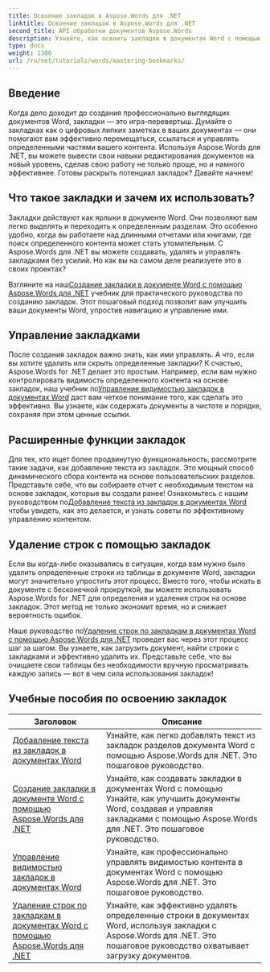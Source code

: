 ```yaml
---
title: Освоение закладок в Aspose.Words для .NET
linktitle: Освоение закладок в Aspose.Words для .NET
second_title: API обработки документов Aspose.Words
description: Узнайте, как освоить закладки в документах Word с помощью Aspose.Words для .NET с помощью подробных руководств. Улучшите свои навыки управления документами.
type: docs
weight: 1380
url: /ru/net/tutorials/words/mastering-bookmarks/
---
```

## Введение

Когда дело доходит до создания профессионально выглядящих документов Word, закладки — это игра-перевертыш. Думайте о закладках как о цифровых липких заметках в ваших документах — они помогают вам эффективно перемещаться, ссылаться и управлять определенными частями вашего контента. Используя Aspose.Words для .NET, вы можете вывести свои навыки редактирования документов на новый уровень, сделав свою работу не только проще, но и намного эффективнее. Готовы раскрыть потенциал закладок? Давайте начнем!

## Что такое закладки и зачем их использовать?

Закладки действуют как ярлыки в документе Word. Они позволяют вам легко выделять и переходить к определенным разделам. Это особенно удобно, когда вы работаете над длинными отчетами или книгами, где поиск определенного контента может стать утомительным. С Aspose.Words для .NET вы можете создавать, удалять и управлять закладками без усилий. Но как вы на самом деле реализуете это в своих проектах?

 Взгляните на наш[Создание закладки в документе Word с помощью Aspose.Words для .NET](./create-bookmark-in-word-document/) учебник для практического руководства по созданию закладок. Этот пошаговый подход позволит вам улучшить ваши документы Word, упростив навигацию и управление ими.

## Управление закладками

 После создания закладок важно знать, как ими управлять. А что, если вы хотите удалить или скрыть определенные закладки? К счастью, Aspose.Words for .NET делает это простым. Например, если вам нужно контролировать видимость определенного контента на основе закладок, наш учебник по[Управление видимостью закладок в документах Word](./manage-bookmark-visibility-word-document/) даст вам четкое понимание того, как сделать это эффективно. Вы узнаете, как содержать документы в чистоте и порядке, сохраняя при этом ценные ссылки.

## Расширенные функции закладок

 Для тех, кто ищет более продвинутую функциональность, рассмотрите такие задачи, как добавление текста из закладок. Это мощный способ динамического сбора контента на основе пользовательских разделов. Представьте себе, что вы собираете отчет с необходимым текстом на основе закладок, которые вы создали ранее! Ознакомьтесь с нашим руководством по[Добавление текста из закладок в документах Word](./append-text-from-bookmarked-sections/) чтобы увидеть, как это делается, и узнать советы по эффективному управлению контентом.

## Удаление строк с помощью закладок

Если вы когда-либо оказывались в ситуации, когда вам нужно было удалить определенные строки из таблицы в документе Word, закладки могут значительно упростить этот процесс. Вместо того, чтобы искать в документе с бесконечной прокруткой, вы можете использовать Aspose.Words for .NET для определения и удаления строк на основе закладок. Этот метод не только экономит время, но и снижает вероятность ошибок. 

 Наше руководство по[Удаление строк по закладкам в документах Word с помощью Aspose.Words для .NET](./delete-row-by-bookmark-word-documents/) проведет вас через этот процесс шаг за шагом. Вы узнаете, как загрузить документ, найти строки с закладками и эффективно удалить их. Представьте себе, что вы очищаете свои таблицы без необходимости вручную просматривать каждую запись — вот в чем сила использования закладок! 


 ## Учебные пособия по освоению закладок
| Заголовок | Описание |
| --- | --- |
| [Добавление текста из закладок в документах Word](./append-text-from-bookmarked-sections/) | Узнайте, как легко добавлять текст из закладок разделов документа Word с помощью Aspose.Words для .NET. Это пошаговое руководство. |
| [Создание закладки в документе Word с помощью Aspose.Words для .NET](./create-bookmark-in-word-document/) | Узнайте, как создавать закладки в документах Word с помощью Узнайте, как улучшить документы Word, создавая и управляя закладками с помощью Aspose.Words для .NET. Это пошаговое руководство. |
| [Управление видимостью закладок в документах Word](./manage-bookmark-visibility-word-document/) | Узнайте, как профессионально управлять видимостью контента в документах Word с помощью Aspose.Words для .NET. Это пошаговое руководство. |
| [Удаление строк по закладкам в документах Word с помощью Aspose.Words для .NET](./delete-row-by-bookmark-word-documents/) | Узнайте, как эффективно удалять определенные строки в документах Word, используя закладки с Aspose.Words для .NET. Это пошаговое руководство охватывает загрузку документов. |